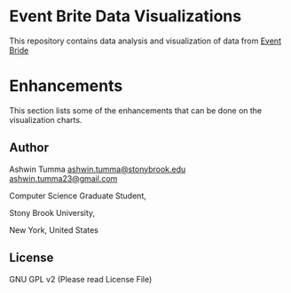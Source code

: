# Event Brite Data Visualizations
This repository contains data analysis and visualization of data from [Event Bride](https://www.eventbrite.com/)



Enhancements
=============
This section lists some of the enhancements that can be done on the visualization charts. 

Author
------
Ashwin Tumma <ashwin.tumma@stonybrook.edu> <ashwin.tumma23@gmail.com>

Computer Science Graduate Student, 

Stony Brook University, 

New York, United States

License
--------
GNU GPL v2 (Please read License File)
